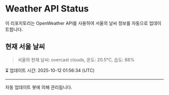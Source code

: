 
# Weather API Status

이 리포지토리는 OpenWeather API를 사용하여 서울의 날씨 정보를 자동으로 업데이트합니다.

## 현재 서울 날씨
> 서울의 현재 날씨: overcast clouds, 온도: 20.5°C, 습도: 88%

⏳ 업데이트 시간: 2025-10-12 01:56:34 (UTC)

---
자동 업데이트 봇에 의해 관리됩니다.
